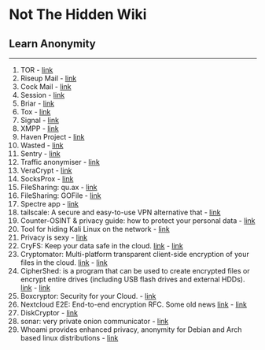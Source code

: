 # Not The Hidden Wiki

## Learn Anonymity
-----

1. TOR - [link](https://www.torproject.org/)
2. Riseup Mail - [link](https://riseup.net/pl) 
3. Cock Mail - [link](https://cock.li/)
4. Session - [link](https://getsession.org/)
5. Briar - [link](https://briarproject.org/)
6. Tox - [link](https://tox.chat/)
7. Signal - [link](https://signal.org/)
8. XMPP - [link](https://xmpp.org/)
9. Haven Project - [link](https://guardianproject.github.io/haven/)
10. Wasted - [link](https://f-droid.org/packages/me.lucky.wasted/)
11. Sentry - [link](https://f-droid.org/packages/me.lucky.sentry/)
12. Traffic anonymiser - [link](https://github.com/Feliz-SZK/Neutron)
13. VeraCrypt - [link](https://www.veracrypt.fr/code/VeraCrypt/)
14. SocksProx - [link](https://github.com/CharlieEriksen/socksprox)
15. FileSharing: qu.ax - [link](https://qu.ax)
16. FileSharing: GOFile - [link](https://gofile.io/welcome)
17. Spectre app - [link](https://spectre.app/)
18. tailscale: A secure and easy-to-use VPN alternative that - [link](https://github.com/tailscale/tailscale)
19. Counter-OSINT & privacy guide: how to protect your personal data - [link](https://github.com/soxoj/counter-osint-guide-en)
20. Tool for hiding Kali Linux on the network  - [link](https://github.com/wearecaster/F31)
21. Privacy is sexy - [link](https://privacy.sexy/)
22. CryFS: Keep your data safe in the cloud. [link](https://github.com/cryfs/cryfs) - [link](https://www.cryfs.org/comparison/)
23. Cryptomator: Multi-platform transparent client-side encryption of your files in the cloud. [link](https://github.com/cryptomator/cryptomator) - [link](https://cryptomator.org/)
24. CipherShed: is a program that can be used to create encrypted files or encrypt entire drives (including USB flash drives and external HDDs). [link](https://github.com/CipherShed/CipherShed) - [link](https://www.ciphershed.org/)
25. Boxcryptor: Security for your Cloud. - [link](https://www.boxcryptor.com/en/)
26. Nextcloud E2E: End-to-end encryption RFC. Some old news [link](https://www.bitblokes.de/end-to-end-verschluesselung-e2e-nextcloud-14/) - [link](https://github.com/nextcloud/end_to_end_encryption_rfc)
27. DiskCryptor - [link](https://www.diskcryptor.org/)
28. sonar: very private onion communicator - [link](http://sonarmsng5vzwqezlvtu2iiwwdn3dxkhotftikhowpfjuzg7p3ca5eid.onion/)
29. Whoami provides enhanced privacy, anonymity for Debian and Arch based linux distributions - [link](https://github.com/owerdogan/whoami-project/)
